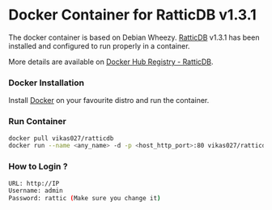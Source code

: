 # Docker Container for RatticDB v1.3.1
The docker container is based on Debian Wheezy. [RatticDB](http://rattic.org) v1.3.1 has been installed and configured to run properly in a container.

More details are available on [Docker Hub Registry - RatticDB](https://hub.docker.com/r/vikas027/ratticdb/).

### Docker Installation
Install [Docker](https://docs.docker.com/installation/) on your favourite distro and run the container.

### Run Container
```bash
docker pull vikas027/ratticdb
docker run --name <any_name> -d -p <host_http_port>:80 vikas027/ratticdb
```

### How to Login ?
```bash
URL: http://IP
Username: admin
Password: rattic (Make sure you change it)
```

